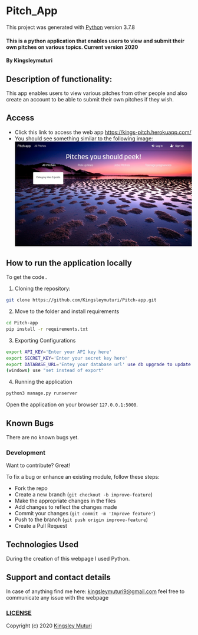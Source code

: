 # Pitch_App

This project was generated with [Python](https://github.com/python) version 3.7.8
  
#### This is a python application that enables users to view and submit their own pitches on various topics. Current version 2020
</table>
</tr>
</td>

#### By **Kingsleymuturi**
  
## Description of functionality:
This app enables users to view various pitches from other people and also create an account to be able to submit their own pitches if they wish.
## Access
* Click this link to access the web app https://kings-pitch.herokuapp.com/
* You should see something similar to the following image:
![Pitch-app](app/templates/photos/{729FF2D4-62E1-4D5C-8D5E-448537CE9D7D}.png.jpg)

## How to run the application locally
To get the code..

1. Cloning the repository:
  ```bash
  git clone https://github.com/Kingsleymuturi/Pitch-app.git
  ```
2. Move to the folder and install requirements
  ```bash
  cd Pitch-app
  pip install -r requirements.txt
  ```
3. Exporting Configurations
  ```bash
  export API_KEY='Enter your API key here'
  export SECRET_KEY='Enter your secret key here'
  export DATABASE_URL='Entey your database url' use db upgrade to update your database
  (windows) use "set instead of export"
  ```
4. Running the application
  ```bash
  python3 manage.py runserver
  ```
Open the application on your browser `127.0.0.1:5000`.

## Known Bugs
There are no known bugs yet.
### Development
Want to contribute? Great!

To fix a bug or enhance an existing module, follow these steps:

- Fork the repo
- Create a new branch (`git checkout -b improve-feature`)
- Make the appropriate changes in the files
- Add changes to reflect the changes made
- Commit your changes (`git commit -m 'Improve feature'`)
- Push to the branch (`git push origin improve-feature`)
- Create a Pull Request 

## Technologies Used
During the creation of this webpage I used Python.
## Support and contact details
In case of anything find me here: kingsleymuturi9@gmail.com feel free to communicate any issue with the webpage

### [LICENSE](https://github.com/Kingsleymuturi/Pitch-app/blob/master/LICENSE)
Copyright (c) 2020 [Kingsley Muturi ](https://github.com/Kingsleymuturi)
